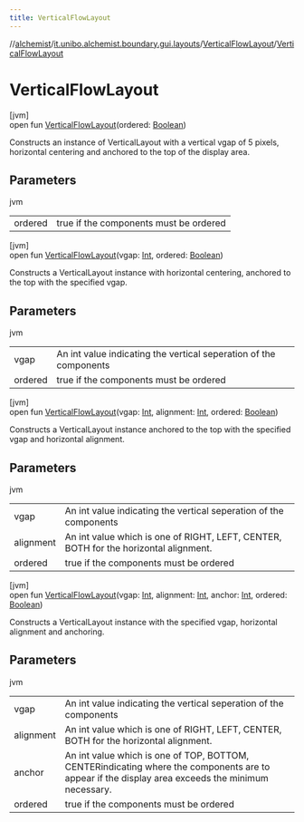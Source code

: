 ```yaml
---
title: VerticalFlowLayout
---
```

//[alchemist](../../../index.html)/[it.unibo.alchemist.boundary.gui.layouts](../index.html)/[VerticalFlowLayout](index.html)/[VerticalFlowLayout](-vertical-flow-layout.html)



# VerticalFlowLayout



[jvm]\
open fun [VerticalFlowLayout](-vertical-flow-layout.html)(ordered: [Boolean](https://kotlinlang.org/api/latest/jvm/stdlib/kotlin/-boolean/index.html))



Constructs an instance of VerticalLayout with a vertical vgap of 5 pixels, horizontal centering and anchored to the top of the display area.



## Parameters


jvm

| | |
|---|---|
| ordered | true if the components must be ordered |





[jvm]\
open fun [VerticalFlowLayout](-vertical-flow-layout.html)(vgap: [Int](https://kotlinlang.org/api/latest/jvm/stdlib/kotlin/-int/index.html), ordered: [Boolean](https://kotlinlang.org/api/latest/jvm/stdlib/kotlin/-boolean/index.html))



Constructs a VerticalLayout instance with horizontal centering, anchored to the top with the specified vgap.



## Parameters


jvm

| | |
|---|---|
| vgap | An int value indicating the vertical seperation of the components |
| ordered | true if the components must be ordered |





[jvm]\
open fun [VerticalFlowLayout](-vertical-flow-layout.html)(vgap: [Int](https://kotlinlang.org/api/latest/jvm/stdlib/kotlin/-int/index.html), alignment: [Int](https://kotlinlang.org/api/latest/jvm/stdlib/kotlin/-int/index.html), ordered: [Boolean](https://kotlinlang.org/api/latest/jvm/stdlib/kotlin/-boolean/index.html))



Constructs a VerticalLayout instance anchored to the top with the specified vgap and horizontal alignment.



## Parameters


jvm

| | |
|---|---|
| vgap | An int value indicating the vertical seperation of the components |
| alignment | An int value which is one of RIGHT, LEFT, CENTER, BOTH for the horizontal alignment. |
| ordered | true if the components must be ordered |





[jvm]\
open fun [VerticalFlowLayout](-vertical-flow-layout.html)(vgap: [Int](https://kotlinlang.org/api/latest/jvm/stdlib/kotlin/-int/index.html), alignment: [Int](https://kotlinlang.org/api/latest/jvm/stdlib/kotlin/-int/index.html), anchor: [Int](https://kotlinlang.org/api/latest/jvm/stdlib/kotlin/-int/index.html), ordered: [Boolean](https://kotlinlang.org/api/latest/jvm/stdlib/kotlin/-boolean/index.html))



Constructs a VerticalLayout instance with the specified vgap, horizontal alignment and anchoring.



## Parameters


jvm

| | |
|---|---|
| vgap | An int value indicating the vertical seperation of the components |
| alignment | An int value which is one of RIGHT, LEFT, CENTER, BOTH for the horizontal alignment. |
| anchor | An int value which is one of TOP, BOTTOM, CENTERindicating where the components are to appear if the display area exceeds the minimum necessary. |
| ordered | true if the components must be ordered |




